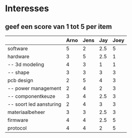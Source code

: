 # Interesses

## geef een score van 1 tot 5 per item

|                           |Arno|Jens|Jay |Joey|
|---                        |--- |--- |--- |--- |
|software                   | 5  | 2  |2.5 | 5  | Arno, Joey
|hardware                   | 3  | 5  |2.5 | 1  | Algemeen
|-- 3d modeling             | 4  | 3  |1   | 1  | Arno
|-- shape                   | 3  | 3  |3   | 3  | Arno
|pcb design                 | 2  | 5  |4   | 3  | Jay, Jens
|-- power management        | 2  | 4  |2   | 3  | Jay, Jens
|-- componentkeuze          | 3  | 4  |2.5 | 3  | Jay, Jens
|-- soort led aansturing    | 2  | 4  |3   | 3  | -
|materiaalbeheer            | 3  | 3  |2.5 | 3  | Arno
|firmware                   | 4  | 4  |2.5 | 5  | Joey
|protocol                   | 4  | 4  |2   | 5  | Joey
